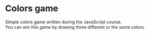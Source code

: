 # Colors game
Simple colors game written during the JavaScript course. <br />
You can win this game by drawing three different or the same colors.
